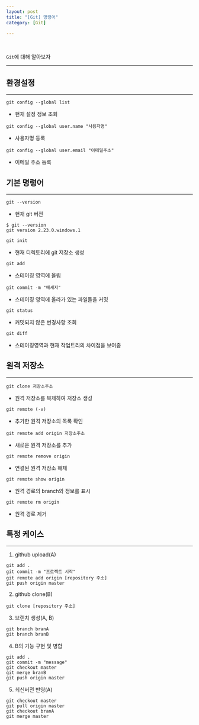 ```yaml
---
layout: post
title: "[Git] 명령어"
category: [Git]

---
```

<br>
 
`Git`에 대해 알아보자 
<!-- more -->
  
<hr> 

## 환경설정
---  
`git config --global list`  
-  현재 설정 정보 조회

`git config --global user.name "사용자명"`
- 사용자명 등록

`git config --global user.email "이메일주소"`
- 이메일 주소 등록


## 기본 명령어
---
`git --version`
- 현재 git 버전
```
$ git --version
git version 2.23.0.windows.1
```

`git init`
- 현재 디렉토리에 git 저장소 생성

`git add`
- 스테이징 영역에 올림

`git commit -m "메세지"`
- 스테이징 영역에 올라가 있는 파일들을 커밋

`git status`
- 커밋되지 않은 변경사항 조회

`git diff`
- 스테이징영역과 현재 작업트리의 차이점을 보여줌


## 원격 저장소
---
`git clone 저장소주소`
- 원격 저장소를 복제하여 저장소 생성

`git remote (-v)`
- 추가한 원격 저장소의 목록 확인

`git remote add origin 저장소주소`
- 새로운 원격 저장소를 추가

`git remote remove origin`
- 연결된 원격 저장소 해제

`git remote show origin`
- 원격 경로의 branch와 정보를 표시

`git remote rm origin`
- 원격 경로 제거


## 특정 케이스
---
1. github upload(A)
```
git add .
git commit -m "프로젝트 시작"
git remote add origin [repository 주소]
git push origin master
```

2. github clone(B)
```
git clone [repository 주소]
```

3. 브랜치 생성(A, B)
```
git branch branA
git branch branB
```

4. B의 기능 구현 및 병합
```
git add .
git commit -m "message"
git checkout master
git merge branB
git push origin master
```

5. 최신버전 반영(A)
```
git checkout master
git pull origin master
git checkout branA
git merge master
```